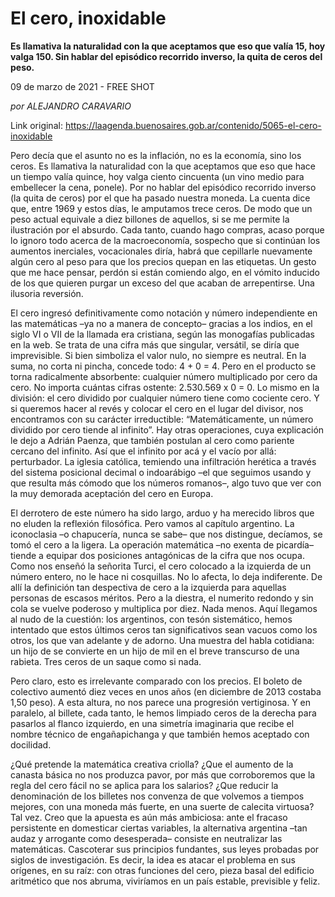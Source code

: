 # El cero, inoxidable

**Es llamativa la naturalidad con la que aceptamos que eso que valía 15, hoy valga 150. Sin hablar del episódico recorrido inverso, la quita de ceros del peso.**

09 de marzo de 2021 - FREE SHOT

_por ALEJANDRO CARAVARIO_

Link original: https://laagenda.buenosaires.gob.ar/contenido/5065-el-cero-inoxidable



Pero decía que el asunto no es la inflación, no es la economía, sino los ceros. Es llamativa la naturalidad con la que aceptamos que eso que hace un tiempo valía quince, hoy valga ciento cincuenta (un vino medio para embellecer la cena, ponele). Por no hablar del episódico recorrido inverso (la quita de ceros) por el que ha pasado nuestra moneda. La cuenta dice que, entre 1969 y estos días, le amputamos trece ceros. De modo que un peso actual equivale a diez billones de aquellos, si se me permite la ilustración por el absurdo. Cada tanto, cuando hago compras, acaso porque lo ignoro todo acerca de la macroeconomía, sospecho que si continúan los aumentos inerciales, vocacionales diría, habrá que cepillarle nuevamente algún cero al peso para que los precios quepan en las etiquetas. Un gesto que me hace pensar, perdón si están comiendo algo, en el vómito inducido de los que quieren purgar un exceso del que acaban de arrepentirse. Una ilusoria reversión.




El cero ingresó definitivamente como notación y número independiente en las matemáticas –ya no a manera de concepto– gracias a los indios, en el siglo VI o VII de la llamada era cristiana, según las monogafías publicadas en la web. Se trata de una cifra más que singular, versátil, se diría que imprevisible. Si bien simboliza el valor nulo, no siempre es neutral. En la suma, no corta ni pincha, concede todo: 4 + 0 = 4. Pero en el producto se torna radicalmente absorbente: cualquier número multiplicado por cero da cero. No importa cuántas cifras ostente: 2.530.569 x 0 = 0. Lo mismo en la división: el cero dividido por cualquier número tiene como cociente cero. Y si queremos hacer al revés y colocar el cero en el lugar del divisor, nos encontramos con su carácter irreductible: “Matemáticamente, un número dividido por cero tiende al infinito”. Hay otras operaciones, cuya explicación le dejo a Adrián Paenza, que también postulan al cero como pariente cercano del infinito. Así que el infinito por acá y el vacío por allá: perturbador. La iglesia católica, temiendo una infiltración herética a través del sistema posicional decimal o indoarábigo –el que seguimos usando y que resulta más cómodo que los números romanos–, algo tuvo que ver con la muy demorada aceptación del cero en Europa.




El derrotero de este número ha sido largo, arduo y ha merecido libros que no eluden la reflexión filosófica. Pero vamos al capítulo argentino. La iconoclasia –o chapucería, nunca se sabe– que nos distingue, decíamos, se tomó el cero a la ligera. La operación matemática –no exenta de picardía– tiende a equipar dos posiciones antagónicas de la cifra que nos ocupa. Como nos enseñó la señorita Turci, el cero colocado a la izquierda de un número entero, no le hace ni cosquillas. No lo afecta, lo deja indiferente. De allí la definición tan despectiva de cero a la izquierda para aquellas personas de escasos méritos. Pero a la diestra, el numerito redondo y sin cola se vuelve poderoso y multiplica por diez. Nada menos. Aquí llegamos al nudo de la cuestión: los argentinos, con tesón sistemático, hemos intentado que estos últimos ceros tan significativos sean vacuos como los otros, los que van adelante y de adorno. Una muestra del habla cotidiana: un hijo de se convierte en un hijo de mil en el breve transcurso de una rabieta. Tres ceros de un saque como si nada.




Pero claro, esto es irrelevante comparado con los precios. El boleto de colectivo aumentó diez veces en unos años (en diciembre de 2013 costaba 1,50 peso). A esta altura, no nos parece una progresión vertiginosa. Y en paralelo, al billete, cada tanto, le hemos limpiado ceros de la derecha para pasarlos al flanco izquierdo, en una simetría imaginaria que recibe el nombre técnico de engañapichanga y que también hemos aceptado con docilidad.




¿Qué pretende la matemática creativa criolla? ¿Que el aumento de la canasta básica no nos produzca pavor, por más que corroboremos que la regla del cero fácil no se aplica para los salarios? ¿Que reducir la denominación de los billetes nos convenza de que volvemos a tiempos mejores, con una moneda más fuerte, en una suerte de calecita virtuosa? Tal vez. Creo que la apuesta es aún más ambiciosa: ante el fracaso persistente en domesticar ciertas variables, la alternativa argentina –tan audaz y arrogante como desesperada– consiste en neutralizar las matemáticas. Cascoterar sus principios fundantes, sus leyes probadas por siglos de investigación. Es decir, la idea es atacar el problema en sus orígenes, en su raíz: con otras funciones del cero, pieza basal del edificio aritmético que nos abruma, viviríamos en un país estable, previsible y feliz.



